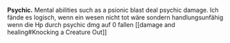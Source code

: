 **Psychic.** Mental abilities such as a psionic blast deal psychic damage. Ich fände es logisch, wenn ein wesen nicht tot wäre sondern handlungsunfähig wenn die Hp durch psychic dmg auf 0 fallen  [[damage and healing#Knocking a Creature Out]]